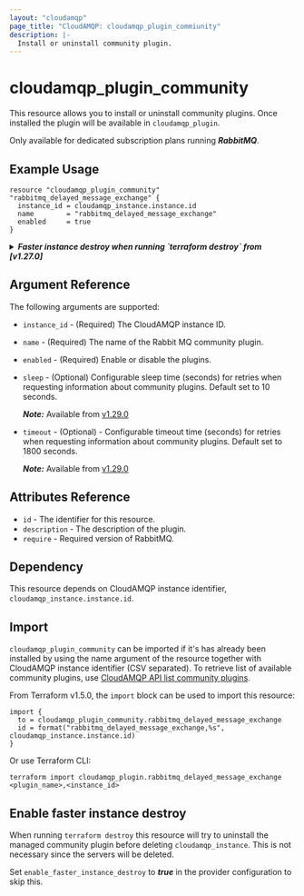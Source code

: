 ```yaml
---
layout: "cloudamqp"
page_title: "CloudAMQP: cloudamqp_plugin_commiunity"
description: |-
  Install or uninstall community plugin.
---
```


# cloudamqp_plugin_community

This resource allows you to install or uninstall community plugins. Once installed the plugin will
be available in `cloudamqp_plugin`.

Only available for dedicated subscription plans running ***RabbitMQ***.

## Example Usage

```hcl
resource "cloudamqp_plugin_community" "rabbitmq_delayed_message_exchange" {
  instance_id = cloudamqp_instance.instance.id
  name        = "rabbitmq_delayed_message_exchange"
  enabled     = true
}
```

<details>
  <summary>
    <b>
      <i>Faster instance destroy when running `terraform destroy` from [v1.27.0]</i>
    </b>
  </summary>

CloudAMQP Terraform provider [v1.27.0] enables faster `cloudamqp_instance` destroy when running
`terraform destroy`.

```hcl
# Configure the CloudAMQP Provider
provider "cloudamqp" {
  apikey                          = var.cloudamqp_customer_api_key
  enable_faster_instance_destroy  = true
}

resource "cloudamqp_instance" "instance" {
  name    = "terraform-cloudamqp-instance"
  plan    = "bunny-1"
  region  = "amazon-web-services::us-west-1"
  tags    = ["terraform"]
}

resource "cloudamqp_plugin_community" "rabbitmq_delayed_message_exchange" {
  instance_id = cloudamqp_instance.instance.id
  name        = "rabbitmq_delayed_message_exchange"
  enabled     = true
}
```

</details>

## Argument Reference

The following arguments are supported:

* `instance_id` - (Required) The CloudAMQP instance ID.
* `name`        - (Required) The name of the Rabbit MQ community plugin.
* `enabled`     - (Required) Enable or disable the plugins.
* `sleep`       - (Optional) Configurable sleep time (seconds) for retries when requesting
                  information about community plugins. Default set to 10 seconds.

  ***Note:*** Available from [v1.29.0]

* `timeout`     - (Optional) - Configurable timeout time (seconds) for retries when requesting
                  information about community plugins. Default set to 1800 seconds.

  ***Note:*** Available from [v1.29.0]

## Attributes Reference

* `id`          - The identifier for this resource.
* `description` - The description of the plugin.
* `require`     - Required version of RabbitMQ.

## Dependency

This resource depends on CloudAMQP instance identifier, `cloudamqp_instance.instance.id`.

## Import

`cloudamqp_plugin_community` can be imported if it's has already been installed by using the name
argument of the resource together with CloudAMQP instance identifier (CSV separated). To retrieve
list of available community plugins, use [CloudAMQP API list community plugins].

From Terraform v1.5.0, the `import` block can be used to import this resource:

```hcl
import {
  to = cloudamqp_plugin_community.rabbitmq_delayed_message_exchange
  id = format("rabbitmq_delayed_message_exchange,%s", cloudamqp_instance.instance.id)
}
```

Or use Terraform CLI:

`terraform import cloudamqp_plugin.rabbitmq_delayed_message_exchange <plugin_name>,<instance_id>`

## Enable faster instance destroy

When running `terraform destroy` this resource will try to uninstall the managed community plugin
before deleting `cloudamqp_instance`. This is not necessary since the servers will be deleted.

Set `enable_faster_instance_destroy` to ***true***  in the provider configuration to skip this.

[CloudAMQP API list community plugins]: https://docs.cloudamqp.com/instance-api.html#tag/plugins/get/plugins/community
[v1.27.0]: https://github.com/cloudamqp/terraform-provider-cloudamqp/releases/tag/v1.27.0
[v1.29.0]: https://github.com/cloudamqp/terraform-provider-cloudamqp/releases/tag/v1.29.0
